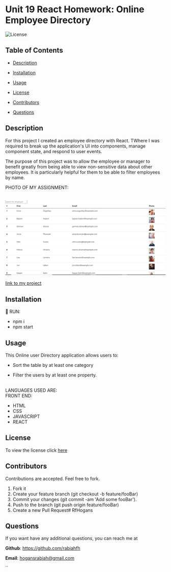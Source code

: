 # Unit 19 React Homework: Online Employee Directory

 ![License](https://img.shields.io/badge/license-MIT-red) 

  
 ## Table of Contents
  
* [Description](#Description)
  
* [Installation](#Installation)
  
* [Usage](#Usage)
  
* [License](#License)
  
* [Contributors](#Contributors)
  
* [Questions](#Questions)
  
 ## Description 
  
For this project I created an employee directory with React. TWhere I was required to break up the application's UI into components, manage component state, and respond to user events.

The purpose of this project was to allow the employee or manager to benefit greatly from being able to view non-sensitive data about other employees. It is particularly helpful for them to be able to filter employees by name.

PHOTO OF MY ASSIGNMENT:


<br>![photo of my assignment](ET_photo.PNG)


[link to my project](https://budgettrackerrh.herokuapp.com/)

 ## Installation
  
 💾 
 RUN:
  
* npm i
* npm start

    
 ## Usage
 

 This  Online user Directory application allows users to:

  * Sort the table by at least one category

  * Filter the users by at least one property.

<br>
LANGUAGES USED ARE:
<br>
FRONT END:

- HTML
- CSS
- JAVASCRIPT
- REACT

 ## License
 To view the license click [here](https://choosealicense.com/licenses/mit/)

  
 ## Contributors
  
 Contributions are accepted. Feel free to fork.
1. Fork it
2. Create your feature branch (git checkout -b feature/fooBar)
3. Commit your changes (git commit -am 'Add some fooBar').
4. Push to the branch (git push origin feature/fooBar)
5. Create a new Pull Request# RfHogans

  
  
 ## Questions
  
 If you want have any additional questions, you can reach me at
  
 **Github**: https://github.com/rabiahfh
  
 **Email**: hogansrabiah@gmail.com



``
